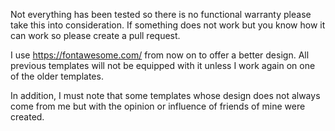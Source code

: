 Not everything has been tested so there is no functional warranty please take this into consideration. 
If something does not work but you know how it can work so please create a pull request.

I use https://fontawesome.com/ from now on to offer a better design.
All previous templates will not be equipped with it unless I work again on one of the older templates.

In addition, I must note that some templates whose design does not always come from me but with the opinion or influence of friends of mine were created.